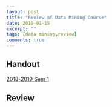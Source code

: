 ```yaml
---
layout: post
title: "Review of Data Mining Course"
date: 2019-01-15
excerpt: ""
tags: [data mining,review]
comments: true
---
```

## Handout
[2018-2019 Sem 1][1]

## Review

[1]: https://drive.google.com/file/d/1f5VwdUvl0bG8HS0zHnuVxP2lS0txN-1U/view?usp=sharing
